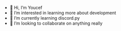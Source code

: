 - 👋 Hi, I’m Youcef
- 👀 I’m interested in learning more about development
- 🌱 I’m currently learning discord.py
- 💞️ I’m looking to collaborate on anything really

<!---
youcefs21/youcefs21 is a ✨ special ✨ repository because its `README.md` (this file) appears on your GitHub profile.
You can click the Preview link to take a look at your changes.
--->
